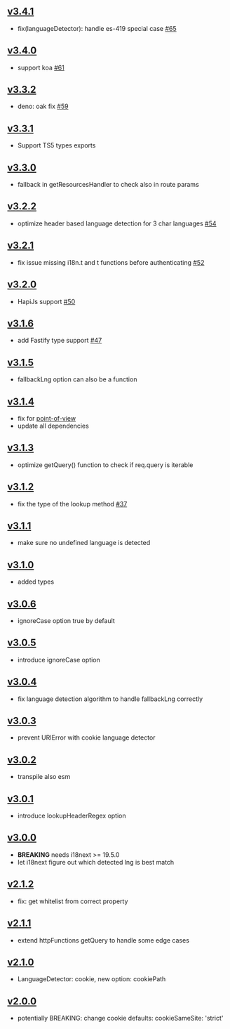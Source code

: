 ## [v3.4.1](https://github.com/i18next/i18next-http-middleware/compare/v3.4.0...v3.4.1)
- fix(languageDetector): handle es-419 special case [#65](https://github.com/i18next/i18next-http-middleware/pull/65)

## [v3.4.0](https://github.com/i18next/i18next-http-middleware/compare/v3.3.2...v3.4.0)
- support koa [#61](https://github.com/i18next/i18next-http-middleware/issues/61)

## [v3.3.2](https://github.com/i18next/i18next-http-middleware/compare/v3.3.1...v3.3.2)
- deno: oak fix [#59](https://github.com/i18next/i18next-http-middleware/issues/59)

## [v3.3.1](https://github.com/i18next/i18next-http-middleware/compare/v3.3.0...v3.3.1)
- Support TS5 types exports

## [v3.3.0](https://github.com/i18next/i18next-http-middleware/compare/v3.2.2...v3.3.0)
- fallback in getResourcesHandler to check also in route params

## [v3.2.2](https://github.com/i18next/i18next-http-middleware/compare/v3.2.1...v3.2.2)
- optimize header based language detection for 3 char languages [#54](https://github.com/i18next/i18next-http-middleware/issues/54)

## [v3.2.1](https://github.com/i18next/i18next-http-middleware/compare/v3.2.0...v3.2.1)
- fix issue missing i18n.t and t functions before authenticating [#52](https://github.com/i18next/i18next-http-middleware/pull/52)

## [v3.2.0](https://github.com/i18next/i18next-http-middleware/compare/v3.1.6...v3.2.0)
- HapiJs support [#50](https://github.com/i18next/i18next-http-middleware/pull/50)

## [v3.1.6](https://github.com/i18next/i18next-http-middleware/compare/v3.1.5...v3.1.6)
- add Fastify type support [#47](https://github.com/i18next/i18next-http-middleware/pull/47)

## [v3.1.5](https://github.com/i18next/i18next-http-middleware/compare/v3.1.4...v3.1.5)
- fallbackLng option can also be a function

## [v3.1.4](https://github.com/i18next/i18next-http-middleware/compare/v3.1.3...v3.1.4)
- fix for [point-of-view](https://github.com/fastify/point-of-view)
- update all dependencies

## [v3.1.3](https://github.com/i18next/i18next-http-middleware/compare/v3.1.2...v3.1.3)
- optimize getQuery() function to check if req.query is iterable

## [v3.1.2](https://github.com/i18next/i18next-http-middleware/compare/v3.1.1...v3.1.2)
- fix the type of the lookup method [#37](https://github.com/i18next/i18next-http-middleware/pull/37)

## [v3.1.1](https://github.com/i18next/i18next-http-middleware/compare/v3.1.0...v3.1.1)
- make sure no undefined language is detected

## [v3.1.0](https://github.com/i18next/i18next-http-middleware/compare/v3.0.6...v3.1.0)
- added types

## [v3.0.6](https://github.com/i18next/i18next-http-middleware/compare/v3.0.5...v3.0.6)
- ignoreCase option true by default

## [v3.0.5](https://github.com/i18next/i18next-http-middleware/compare/v3.0.4...v3.0.5)
- introduce ignoreCase option

## [v3.0.4](https://github.com/i18next/i18next-http-middleware/compare/v3.0.3...v3.0.4)
- fix language detection algorithm to handle fallbackLng correctly

## [v3.0.3](https://github.com/i18next/i18next-http-middleware/compare/v3.0.2...v3.0.3)
- prevent URIError with cookie language detector

## [v3.0.2](https://github.com/i18next/i18next-http-middleware/compare/v3.0.1...v3.0.2)
- transpile also esm

## [v3.0.1](https://github.com/i18next/i18next-http-middleware/compare/v3.0.0...v3.0.1)
- introduce lookupHeaderRegex option

## [v3.0.0](https://github.com/i18next/i18next-http-middleware/compare/v2.1.2...v3.0.0)
- **BREAKING** needs i18next >= 19.5.0
- let i18next figure out which detected lng is best match

## [v2.1.2](https://github.com/i18next/i18next-http-middleware/compare/v2.1.1...v2.1.2)
- fix: get whitelist from correct property

## [v2.1.1](https://github.com/i18next/i18next-http-middleware/compare/v2.1.0...v2.1.1)
- extend httpFunctions getQuery to handle some edge cases

## [v2.1.0](https://github.com/i18next/i18next-http-middleware/compare/v2.0.0...v2.1.0)
- LanguageDetector: cookie, new option: cookiePath

## [v2.0.0](https://github.com/i18next/i18next-http-middleware/compare/v1.3.1...v2.0.0)
- potentially BREAKING: change cookie defaults: cookieSameSite: 'strict'
